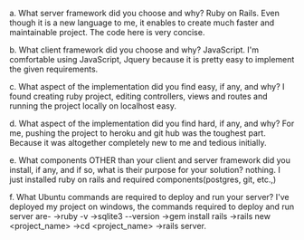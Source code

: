 a. What server framework did you choose and why?
	Ruby on Rails. Even though it is a new language to me, it enables to create much faster and maintainable project. The code here is very concise.

b. What client framework did you choose and why?
	JavaScript. I'm comfortable using JavaScript, Jquery  because it is pretty easy to implement the given requirements.
	
c. What aspect of the implementation did you find easy, if any, and why?
	 I found creating ruby project, editing controllers, views and routes and running the project locally on localhost easy.
	 
d. What aspect of the implementation did you find hard, if any, and why?
	For me, pushing the project to heroku and git hub was the toughest part. Because it was altogether completely new to me and tedious initially. 
	
e. What components OTHER than your client and server framework did you install, if any, and if so, what is their purpose for your solution?
	nothing. I just installed ruby on rails and required components(postgres, git, etc.,)
	
f. What Ubuntu commands are required to deploy and run your server?
	I've deployed my project on windows, the commands required to deploy and run server are-
->ruby -v
->sqlite3 --version
->gem install rails
->rails new <project_name>
->cd <project_name>
->rails server.
	
